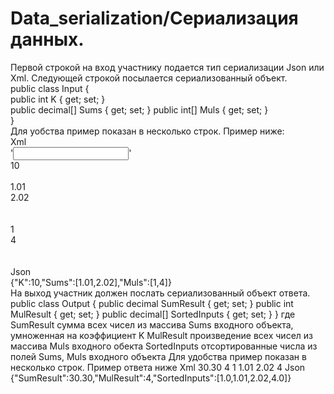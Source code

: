 # Data_serialization/Сериализация данных.

Первой строкой на вход участнику подается тип сериализации Json или Xml. Следующей строкой посылается сериализованный объект.  
public class Input {  
  public int K { get; set; }  
  public decimal[] Sums { get; set; } public int[] Muls { get; set; }  
}  
Для уобства пример показан в несколько строк. Пример ниже:  
  Xml  
  '<Input>'  
      <K>10</K>  
    <Sums>   
      <decimal>1.01</decimal>  
      <decimal>2.02</decimal>  
    </Sums>  
    <Muls>  
      <int>1</int>  
      <int>4</int>  
    </Muls>  
  </Input>  
Json  
  {"K":10,"Sums":[1.01,2.02],"Muls":[1,4]}  
На выход участник должен послать сериализованный объект ответа.
public class Output {
  public decimal SumResult { get; set; } public int MulResult { get; set; }
  public decimal[] SortedInputs { get; set; }
}
где SumResult сумма всех чисел из массива Sums входного объекта, умноженная на коэффициент K MulResult произведение всех чисел из массива Muls входного обекта
SortedInputs отсортированные числа из полей Sums, Muls входного объекта
Для удобства пример показан в несколько строк. Пример ответа ниже
Xml
<Output>
  <SumResult>30.30</SumResult>
  <MulResult>4</MulResult>
  <SortedInputs>
    <decimal>1</decimal>
    <decimal>1.01</decimal>
    <decimal>2.02</decimal>
    <decimal>4</decimal>
  </SortedInputs>
</Output>
Json
{"SumResult":30.30,"MulResult":4,"SortedInputs":[1.0,1.01,2.02,4.0]}

